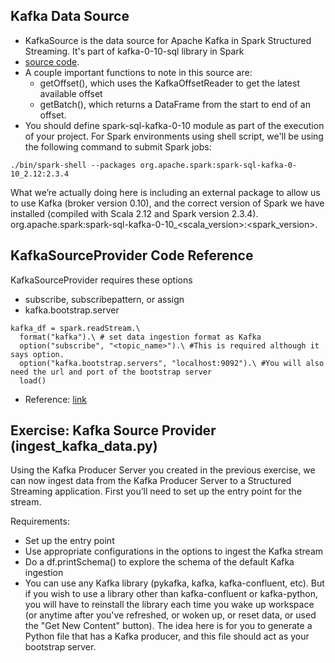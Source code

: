 ## Kafka Data Source
- KafkaSource is the data source for Apache Kafka in Spark Structured Streaming. It's part of kafka-0-10-sql library in Spark 
- [source code](https://github.com/apache/spark/blob/4513f1c0dc450e9249d43fdad618fdcaf8d399b6/external/kafka-0-10-sql/src/main/scala/org/apache/spark/sql/kafka010/KafkaSource.scala). 
- A couple important functions to note in this source are:
    - getOffset(), which uses the KafkaOffsetReader to get the latest available offset
    - getBatch(), which returns a DataFrame from the start to end of an offset.
- You should define spark-sql-kafka-0-10 module as part of the execution of your project. For Spark environments using shell script, we'll be using the following command to submit Spark jobs:

`./bin/spark-shell --packages org.apache.spark:spark-sql-kafka-0-10_2.12:2.3.4`

What we’re actually doing here is including an external package to allow us to use Kafka (broker version 0.10), and the correct version of Spark we have installed (compiled with Scala 2.12 and Spark version 2.3.4). org.apache.spark:spark-sql-kafka-0-10_<scala_version>:<spark_version>.

## KafkaSourceProvider Code Reference
KafkaSourceProvider requires these options
- subscribe, subscribepattern, or assign
- kafka.bootstrap.server
```
kafka_df = spark.readStream.\
  format("kafka").\ # set data ingestion format as Kafka
  option("subscribe", "<topic_name>").\ #This is required although it says option.
  option("kafka.bootstrap.servers", "localhost:9092").\ #You will also need the url and port of the bootstrap server
  load()
```
- Reference: [link](https://github.com/apache/spark/blob/master/external/kafka-0-10-sql/src/main/scala/org/apache/spark/sql/kafka010/KafkaSourceProvider.scala)

## Exercise: Kafka Source Provider (ingest_kafka_data.py)
Using the Kafka Producer Server you created in the previous exercise, we can now ingest data from the Kafka Producer Server to a Structured Streaming application. First you’ll need to set up the entry point for the stream.

Requirements:

- Set up the entry point
- Use appropriate configurations in the options to ingest the Kafka stream
- Do a df.printSchema() to explore the schema of the default Kafka ingestion
- You can use any Kafka library (pykafka, kafka, kafka-confluent, etc). But if you wish to use a library other than kafka-confluent or kafka-python, you will have to reinstall the library each time you wake up workspace (or anytime after you've refreshed, or woken up, or reset data, or used the "Get New Content" button). The idea here is for you to generate a Python file that has a Kafka producer, and this file should act as your bootstrap server.
